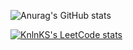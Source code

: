 ![Anurag's GitHub stats](https://github-readme-stats.vercel.app/api?username=Jean-Da-Rocha&count_private=true&show_icons=true&theme=material-palenight)

[![KnlnKS's LeetCode stats](https://leetcode-stats-six.vercel.app/?username=Juanitr0)](https://github.com/KnlnKS/leetcode-stats)


<!--
**Jean-Da-Rocha/Jean-Da-Rocha** is a ✨ _special_ ✨ repository because its `README.md` (this file) appears on your GitHub profile.

Here are some ideas to get you started:

- 🔭 I’m currently working on ...
- 🌱 I’m currently learning ...
- 👯 I’m looking to collaborate on ...
- 🤔 I’m looking for help with ...
- 💬 Ask me about ...
- 📫 How to reach me: ...
- 😄 Pronouns: ...
- ⚡ Fun fact: ...
-->

